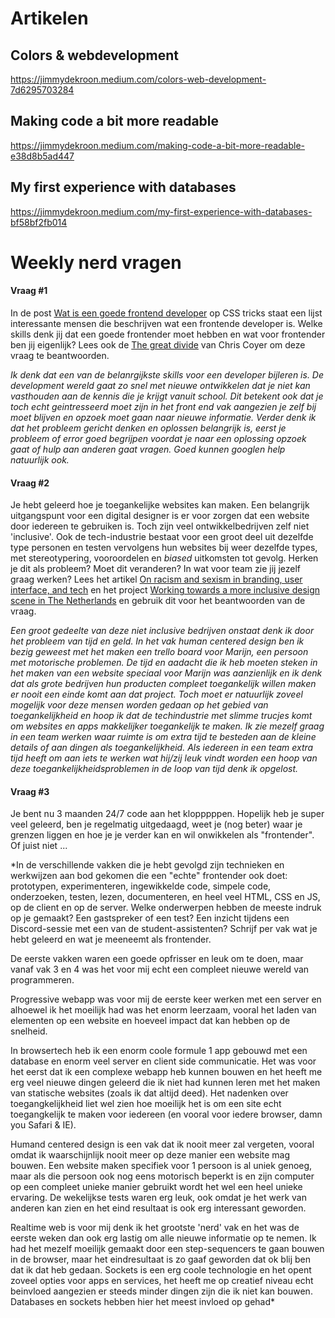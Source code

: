 # Artikelen

## Colors & webdevelopment
https://jimmydekroon.medium.com/colors-web-development-7d6295703284

## Making code a bit more readable
https://jimmydekroon.medium.com/making-code-a-bit-more-readable-e38d8b5ad447

## My first experience with databases
https://jimmydekroon.medium.com/my-first-experience-with-databases-bf58bf2fb014


# Weekly nerd vragen

#### Vraag #1

In de post [Wat is een goede frontend developer](https://css-tricks.com/what-makes-a-good-front-end-developer/) op CSS tricks staat een lijst interessante mensen die beschrijven wat een frontende developer is. Welke skills denk jij dat een goede frontender moet hebben en wat voor frontender ben jij eigenlijk? Lees ook de [The great divide](https://css-tricks.com/the-great-divide/) van Chris Coyer om deze vraag te beantwoorden. 

*Ik denk dat een van de belanrgijkste skills voor een developer bijleren is. De development wereld gaat zo snel met nieuwe ontwikkelen dat je niet kan vasthouden aan de kennis die je krijgt vanuit school. Dit betekent ook dat je toch echt geintresseerd moet zijn in het front end vak aangezien je zelf bij moet blijven en opzoek moet gaan naar nieuwe informatie. Verder denk ik dat het probleem gericht denken en oplossen belangrijk is, eerst je probleem of error goed begrijpen voordat je naar een oplossing opzoek gaat of hulp aan anderen gaat vragen. Goed kunnen googlen help natuurlijk ook.*

#### Vraag #2

Je hebt geleerd hoe je toegankelijke websites kan maken. Een belangrijk uitgangspunt voor een digital designer is er voor zorgen dat een website door iedereen te gebruiken is. Toch zijn veel ontwikkelbedrijven zelf niet 'inclusive'. Ook de tech-industrie bestaat voor een groot deel uit dezelfde type personen en testen vervolgens hun websites bij weer dezelfde types, met stereotypering, vooroordelen en _biased_ uitkomsten tot gevolg. Herken je dit als probleem? Moet dit veranderen? In wat voor team zie jij jezelf graag werken? 
Lees het artikel [On racism and sexism in branding, user interface, and tech](https://uxdesign.cc/on-racism-and-sexism-in-branding-user-interface-and-tech-337f5ceb7ed5) en het project [Working towards a more inclusive design scene in The Netherlands](https://inclusief.design) en gebruik dit voor het beantwoorden van de vraag.

*Een groot gedeelte van deze niet inclusive bedrijven onstaat denk ik door het probleem van tijd en geld. In het vak human centered design ben ik bezig geweest met het maken een trello board voor Marijn, een persoon met motorische problemen. De tijd en aadacht die ik heb moeten steken in het maken van een website speciaal voor Marijn was aanzienlijk en ik denk dat als grote bedrijven hun producten compleet toegankelijk willen maken er nooit een einde komt aan dat project. Toch moet er natuurlijk zoveel mogelijk voor deze mensen worden gedaan op het gebied van toegankelijkheid en hoop ik dat de techindustrie met slimme trucjes komt om websites en apps makkelijker toegankelijk te maken. Ik zie mezelf graag in een team werken waar ruimte is om extra tijd te besteden aan de kleine details of aan dingen als toegankelijkheid. Als iedereen in een team extra tijd heeft om aan iets te werken wat hij/zij leuk vindt worden een hoop van deze toegankelijkheidsproblemen in de loop van tijd denk ik opgelost.*

#### Vraag #3

Je bent nu 3 maanden 24/7 code aan het klopppppen. Hopelijk heb je super veel geleerd, ben je regelmatig uitgedaagd, weet je (nog beter) waar je grenzen liggen en hoe je je verder kan en wil onwikkelen als "frontender". Of juist niet ... 

*In de verschillende vakken die je hebt gevolgd zijn technieken en werkwijzen aan bod gekomen die een "echte" frontender ook doet: prototypen, experimenteren, ingewikkelde code, simpele code, onderzoeken, testen, lezen, documenteren, en heel veel HTML, CSS en JS, op de client en op de server. Welke onderwerpen hebben de meeste indruk op je gemaakt? Een gastspreker of een test? Een inzicht tijdens een Discord-sessie met een van de student-assistenten? Schrijf per vak wat je hebt geleerd en wat je meeneemt als frontender.

De eerste vakken waren een goede opfrisser en leuk om te doen, maar vanaf vak 3 en 4 was het voor mij echt een compleet nieuwe wereld van programmeren.

Progressive webapp was voor mij de eerste keer werken met een server en alhoewel ik het moeilijk had was het enorm leerzaam, vooral het laden van elementen op een website en hoeveel impact dat kan hebben op de snelheid.

In browsertech heb ik een enorm coole formule 1 app gebouwd met een database en enorm veel server en client side communicatie. Het was voor het eerst dat ik een complexe webapp heb kunnen bouwen en het heeft me erg veel nieuwe dingen geleerd die ik niet had kunnen leren met het maken van statische websites (zoals ik dat altijd deed). Het nadenken over toegangkelijkheid liet wel zien hoe moeilijk het is om een site echt toegangkelijk te maken voor iedereen (en vooral voor iedere browser, damn you Safari & IE).

Humand centered design is een vak dat ik nooit meer zal vergeten, vooral omdat ik waarschijnlijk nooit meer op deze manier een website mag bouwen. Een website maken specifiek voor 1 persoon is al uniek genoeg, maar als die persoon ook nog eens motorisch beperkt is en zijn computer op een compleet unieke manier gebruikt wordt het wel een heel unieke ervaring. De wekelijkse tests waren erg leuk, ook omdat je het werk van anderen kan zien en het eind resultaat is ook erg interessant geworden.

Realtime web is voor mij denk ik het grootste 'nerd' vak en het was de eerste weken dan ook erg lastig om alle nieuwe informatie op te nemen. Ik had het mezelf moeilijk gemaakt door een step-sequencers te gaan bouwen in de browser, maar het eindresultaat is zo gaaf geworden dat ok blij ben dat ik dat heb gedaan. Sockets is een erg coole technologie en het opent zoveel opties voor apps en services, het heeft me op creatief niveau echt beinvloed aangezien er steeds minder dingen zijn die ik niet kan bouwen. Databases en sockets hebben hier het meest invloed op gehad*

